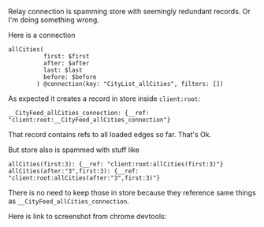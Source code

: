 Relay connection is spamming store with seemingly redundant records. Or I'm doing something wrong.

Here is a connection

```
allCities(
          first: $first
          after: $after
          last: $last
          before: $before
        ) @connection(key: "CityList_allCities", filters: [])
```

As expected it creates a record in store inside `client:root`:
```
__CityFeed_allCities_connection: {__ref: "client:root:__CityFeed_allCities_connection"}
```
That record contains refs to all loaded edges so far. That's Ok.

But store also is spammed with stuff like
```
allCities(first:3): {__ref: "client:root:allCities(first:3)"}
allCities(after:"3",first:3): {__ref: "client:root:allCities(after:"3",first:3)"}
```
There is no need to keep those in store because they reference same things as `__CityFeed_allCities_connection`.

Here is link to screenshot from chrome devtools: 


